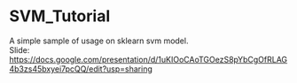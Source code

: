 # SVM_Tutorial
A simple sample of usage on sklearn svm model. <br>
Slide: https://docs.google.com/presentation/d/1uKIOoCAoTGOezS8pYbCgOfRLAG4b3zs45bxyei7pcQQ/edit?usp=sharing
